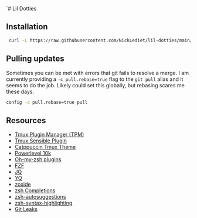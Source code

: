 `# Lil Dotties

## Installation
```bash
 curl -L https://raw.githubusercontent.com/NickLediet/lil-dotties/main/install.sh | bash
```

## Pulling updates
Sometimes you can be met with errors that git fails to resolve a merge.  I am currently providing a `-c pull.rebase=true` flag to the `git pull` alias and it seems to do the job.  Likely could set this globally, but rebasing scares me these days. 
```sh
config -c pull.rebase=true pull
```

## Resources

- [Tmux Plugin Manager (TPM)](https://github.com/tmux-plugins/tpm)
- [Tmux Sensible Plugin](https://github.com/tmux-plugins/tmux-sensible)
- [Catppuccin Tmux Theme](https://github.com/catppuccin/tmux)
- [Powerlevel 10k](https://github.com/romkatv/powerlevel10k)
- [Oh-my-zsh plugins](https://github.com/ohmyzsh/ohmyzsh/tree/master/plugins)
- [FZF](https://github.com/junegunn/fzf)
- [JQ](https://jqlang.github.io/jq/)
- [YQ](https://github.com/mikefarah/yq)
- [zoxide](https://github.com/ajeetdsouza/zoxide)
- [zsh Completions](https://github.com/zsh-users/zsh-completions)
- [zsh-autosuggestions](https://github.com/zsh-users/zsh-autosuggestions)
- [zsh-syntax-highlighting](https://github.com/zsh-users/zsh-syntax-highlighting)
- [Git Leaks](https://github.com/gitleaks/gitleaks)
